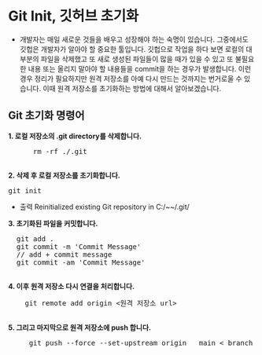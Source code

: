 # Git Init, 깃허브 초기화
- 개발자는 매일 새로운 것들을 배우고 성장해야 하는 숙명이 있습니다. 그중에서도 깃헙은 개발자가 알아야 할 중요한 툴입니다. 깃헙으로 작업을 하다 보면 로컬의 대부분의 파일을 삭제했고 또 새로 생성된 파일들이 많을 때가 있을 수 있고 또 불필요한 내용 또는 올리지 말아야 할 내용들을 commit을 하는 경우가 발생합니다. 이런 경우 정리가 필요하지만 원격 저장소를 아예 다시 만드는 것까지는 번거로울 수 있습니다. 이때 원격 저장소를 초기화하는 방법에 대해서 알아보겠습니다.

## Git 초기화 명령어

 **1.  로컬 저장소의 .git directory를 삭제합니다.**
  <pre>
	  rm -rf ./.git
  </pre> 

 **2. 삭제 후 로컬 저장소를 초기화합니다.**
   <pre>git init</pre>
 
 - 출력
 Reinitialized existing Git repository in C:/~~/.git/
 

 **3. 초기화된 파일을 커밋합니다.**
  <pre>
  git add .
  git commit -m 'Commit Message'
  // add + commit message
  git commit -am 'Commit Message'
  </pre>

 **4. 이후 원격 저장소 다시 연결을 처리합니다.**
  <pre>
    git remote add origin <원격 저장소 url> 
  </pre>

 **5. 그리고 마지막으로 원격 저장소에 push 합니다.**
   <pre>
     git push --force --set-upstream origin   main < branch name: ex) master >
   </pre>
